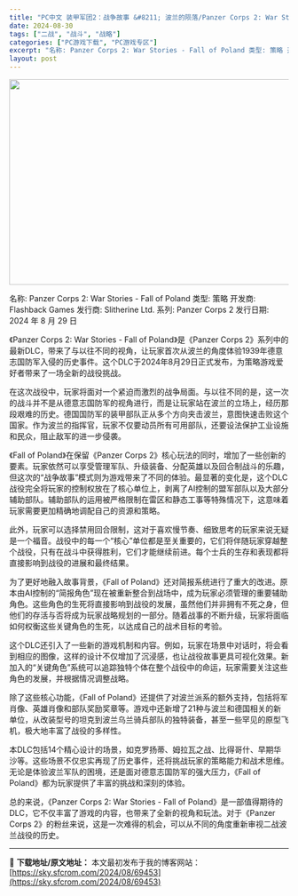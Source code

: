 ```yaml
---
title: "PC中文 装甲军团2：战争故事 &#8211; 波兰的陨落/Panzer Corps 2: War Stories &#8211; Fall of Poland 7.33G"
date: 2024-08-30
tags: ["二战", "战斗", "战略"]
categories: ["PC游戏下载", "PC游戏专区"]
excerpt: "名称: Panzer Corps 2: War Stories - Fall of Poland 类型: 策略 开发商: Flashback Games 发行商: Slitherine Ltd. 系列: Panzer Corps 2 发行日期: 2024 年 8 月 29 日 《Panzer Cor&hellip;"
layout: post
---
```


<img class="aligncenter size-full wp-image-69454" src="https://sky.sfcrom.com/wp-content/uploads/2024/08/2024083000085799.webp" alt="" width="660" height="370" />

名称: Panzer Corps 2: War Stories - Fall of Poland
类型: 策略
开发商: Flashback Games
发行商: Slitherine Ltd.
系列: Panzer Corps 2
发行日期: 2024 年 8 月 29 日

《Panzer Corps 2: War Stories - Fall of Poland》是《Panzer Corps 2》系列中的最新DLC，带来了与以往不同的视角，让玩家首次从波兰的角度体验1939年德意志国防军入侵的历史事件。这个DLC于2024年8月29日正式发布，为策略游戏爱好者带来了一场全新的战役挑战。

在这次战役中，玩家将面对一个紧迫而激烈的战争局面。与以往不同的是，这一次的战斗并不是从德意志国防军的视角进行，而是让玩家站在波兰的立场上，经历那段艰难的历史。德国国防军的装甲部队正从多个方向夹击波兰，意图快速击败这个国家。作为波兰的指挥官，玩家不仅要动员所有可用部队，还要设法保护工业设施和民众，阻止敌军的进一步侵袭。

《Fall of Poland》在保留《Panzer Corps 2》核心玩法的同时，增加了一些创新的要素。玩家依然可以享受管理军队、升级装备、分配英雄以及回合制战斗的乐趣，但这次的“战争故事”模式则为游戏带来了不同的体验。最显著的变化是，这个DLC战役完全将玩家的控制权放在了核心单位上，剥离了AI控制的盟军部队以及大部分辅助部队。辅助部队的运用被严格限制在雷区和静态工事等特殊情况下，这意味着玩家需要更加精确地调配自己的资源和策略。

此外，玩家可以选择禁用回合限制，这对于喜欢慢节奏、细致思考的玩家来说无疑是一个福音。战役中的每一个“核心”单位都是至关重要的，它们将伴随玩家穿越整个战役，只有在战斗中获得胜利，它们才能继续前进。每个士兵的生存和表现都将直接影响到战役的进展和最终结果。

为了更好地融入故事背景，《Fall of Poland》还对简报系统进行了重大的改进。原本由AI控制的“简报角色”现在被重新整合到战场中，成为玩家必须管理的重要辅助角色。这些角色的生死将直接影响到战役的发展，虽然他们并非拥有不死之身，但他们的存活与否将成为玩家战略规划的一部分。随着战事的不断升级，玩家将面临如何权衡这些关键角色的生死，以达成自己的战术目标的考验。

这个DLC还引入了一些新的游戏机制和内容。例如，玩家在场景中对话时，将会看到相应的图像，这样的设计不仅增加了沉浸感，也让战役故事更具可视化效果。新加入的“关键角色”系统可以追踪独特个体在整个战役中的命运，玩家需要关注这些角色的发展，并根据情况调整战略。

除了这些核心功能，《Fall of Poland》还提供了对波兰派系的额外支持，包括将军肖像、英雄肖像和部队奖励奖章等。游戏中还新增了21种与波兰和德国相关的新单位，从改装型号的坦克到波兰乌兰骑兵部队的独特装备，甚至一些罕见的原型飞机，极大地丰富了战役的多样性。

本DLC包括14个精心设计的场景，如克罗扬蒂、姆拉瓦之战、比得哥什、早期华沙等。这些场景不仅忠实再现了历史事件，还将挑战玩家的策略能力和战术思维。无论是体验波兰军队的困境，还是面对德意志国防军的强大压力，《Fall of Poland》都为玩家提供了丰富的挑战和深刻的体验。

总的来说，《Panzer Corps 2: War Stories - Fall of Poland》是一部值得期待的DLC，它不仅丰富了游戏的内容，也带来了全新的视角和玩法。对于《Panzer Corps 2》的粉丝来说，这是一次难得的机会，可以从不同的角度重新审视二战波兰战役的历史。

---
📖 **下载地址/原文地址：** 本文最初发布于我的博客网站：[https://sky.sfcrom.com/2024/08/69453](https://sky.sfcrom.com/2024/08/69453)
